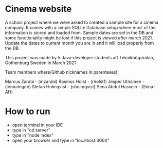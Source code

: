 # Cinema website

A school project where we were asked to created a sample site for a cinema company.
It comes with a simple SQLite Database setup where most of the information is stored and loaded from. Sample dates are set in the DB and some functionality might be lost if this project is viewed after march 2021. Update the dates to current month you are in and it will load properly from the DB.

This project was made by 5 Java-developer students att Teknikhögskolan, Gothenburg Sweden in March 2021

Team members where(Github nicknames in parenteses):

Marcus Zarabi - (mzarabi)
Rasmus Holst - (rholst1)
Jesper Utriainen - (lemuringen)
Stefan Holmqvist - (sholmqvist)
Sena Abdul Hussein - (Sena-AH)

# How to run

* open terminal in your IDE
* type in "cd server"
* type in "node index"
* open your browser and type in "localhost:3000"
